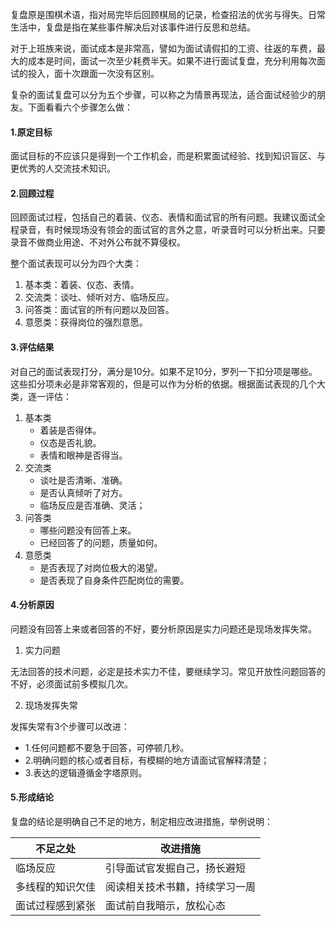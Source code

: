 复盘原是围棋术语，指对局完毕后回顾棋局的记录，检查招法的优劣与得失。日常生活中，复盘是指在某些事件解决后对该事件进行反思和总结。

对于上班族来说，面试成本是非常高，譬如为面试请假扣的工资、往返的车费，最大的成本是时间，面试一次至少耗费半天。如果不进行面试复盘，充分利用每次面试的投入，面十次跟面一次没有区别。

复杂的面试复盘可以分为五个步骤，可以称之为情景再现法，适合面试经验少的朋友。下面看看六个步骤怎么做：

#### **1.原定目标**

面试目标的不应该只是得到一个工作机会，而是积累面试经验、找到知识盲区、与更优秀的人交流技术知识。

#### **2.回顾过程**

回顾面试过程，包括自己的着装、仪态、表情和面试官的所有问题。我建议面试全程录音，有时候现场没有领会的面试官的言外之意，听录音时可以分析出来。只要录音不做商业用途、不对外公布就不算侵权。

整个面试表现可以分为四个大类：
1. 基本类：着装、仪态、表情。
2. 交流类：谈吐、倾听对方、临场反应。
3. 问答类：面试官的所有问题以及回答。
4. 意愿类：获得岗位的强烈意愿。

#### **3.评估结果**

对自己的面试表现打分，满分是10分。如果不足10分，罗列一下扣分项是哪些。这些扣分项未必是非常客观的，但是可以作为分析的依据。根据面试表现的几个大类，逐一评估：
1. 基本类
    * 着装是否得体。
    * 仪态是否礼貌。
    * 表情和眼神是否得当。
2. 交流类
    * 谈吐是否清晰、准确。
    * 是否认真倾听了对方。
    * 临场反应是否准确、灵活；
3. 问答类
    * 哪些问题没有回答上来。
    * 已经回答了的问题，质量如何。
4. 意愿类
    * 是否表现了对岗位极大的渴望。
    * 是否表现了自身条件匹配岗位的需要。

#### **4.分析原因**

问题没有回答上来或者回答的不好，要分析原因是实力问题还是现场发挥失常。

1. 实力问题

无法回答的技术问题，必定是技术实力不佳，要继续学习。常见开放性问题回答的不好，必须面试前多模拟几次。

2. 现场发挥失常

发挥失常有3个步骤可以改进：
* 1.任何问题都不要急于回答，可停顿几秒。
* 2.明确问题的核心或者目标，有模糊的地方请面试官解释清楚；
* 3.表达的逻辑遵循金字塔原则。

#### **5.形成结论**

复盘的结论是明确自己不足的地方，制定相应改进措施，举例说明：

|不足之处|改进措施|
|----|----|
|临场反应|引导面试官发掘自己，扬长避短|
|多线程的知识欠佳|阅读相关技术书籍，持续学习一周|
|面试过程感到紧张|面试前自我暗示，放松心态|